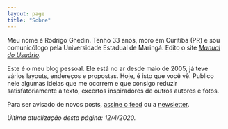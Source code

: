 ```yaml
---
layout: page
title: "Sobre"
---
```

Meu nome é Rodrigo Ghedin. Tenho 33 anos, moro em Curitiba (PR) e sou comunicólogo pela Universidade Estadual de Maringá. Edito o site [_Manual do Usuário_](https://manualdousuario.net/).

Este é o meu blog pessoal. Ele está no ar desde maio de 2005, já teve vários layouts, endereços e propostas. Hoje, é isto que você vê. Publico nele algumas ideias que me ocorrem e que consigo reduzir satisfatoriamente a texto, excertos inspiradores de outros autores e fotos.

Para ser avisado de novos posts, [assine o feed](https://blog.ghed.in/feed.xml) ou a [newsletter](https://newsletter.ghed.in).

_Última atualização desta página: 12/4/2020._
